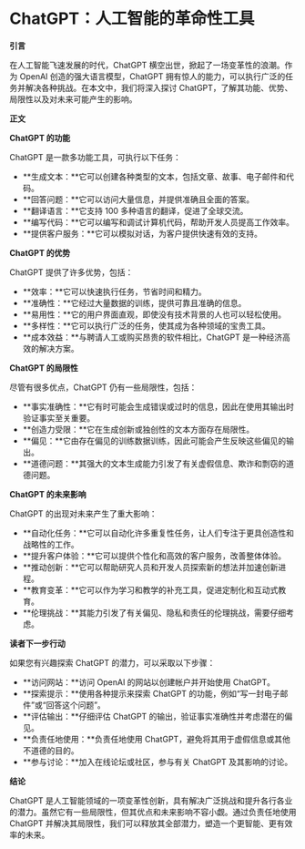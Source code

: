# ChatGPT：人工智能的革命性工具

**引言**

在人工智能飞速发展的时代，ChatGPT 横空出世，掀起了一场变革性的浪潮。作为 OpenAI 创造的强大语言模型，ChatGPT 拥有惊人的能力，可以执行广泛的任务并解决各种挑战。在本文中，我们将深入探讨 ChatGPT，了解其功能、优势、局限性以及对未来可能产生的影响。

**正文**

**ChatGPT 的功能**

ChatGPT 是一款多功能工具，可执行以下任务：

* **生成文本：**它可以创建各种类型的文本，包括文章、故事、电子邮件和代码。
* **回答问题：**它可以访问大量信息，并提供准确且全面的答案。
* **翻译语言：**它支持 100 多种语言的翻译，促进了全球交流。
* **编写代码：**它可以编写和调试计算机代码，帮助开发人员提高工作效率。
* **提供客户服务：**它可以模拟对话，为客户提供快速有效的支持。

**ChatGPT 的优势**

ChatGPT 提供了许多优势，包括：

* **效率：**它可以快速执行任务，节省时间和精力。
* **准确性：**它经过大量数据的训练，提供可靠且准确的信息。
* **易用性：**它的用户界面直观，即使没有技术背景的人也可以轻松使用。
* **多样性：**它可以执行广泛的任务，使其成为各种领域的宝贵工具。
* **成本效益：**与聘请人工或购买昂贵的软件相比，ChatGPT 是一种经济高效的解决方案。

**ChatGPT 的局限性**

尽管有很多优点，ChatGPT 仍有一些局限性，包括：

* **事实准确性：**它有时可能会生成错误或过时的信息，因此在使用其输出时验证事实至关重要。
* **创造力受限：**它在生成创新或独创性的文本方面存在局限性。
* **偏见：**它由存在偏见的训练数据训练，因此可能会产生反映这些偏见的输出。
* **道德问题：**其强大的文本生成能力引发了有关虚假信息、欺诈和剽窃的道德问题。

**ChatGPT 的未来影响**

ChatGPT 的出现对未来产生了重大影响：

* **自动化任务：**它可以自动化许多重复性任务，让人们专注于更具创造性和战略性的工作。
* **提升客户体验：**它可以提供个性化和高效的客户服务，改善整体体验。
* **推动创新：**它可以帮助研究人员和开发人员探索新的想法并加速创新进程。
* **教育变革：**它可以作为学习和教学的补充工具，促进定制化和互动式教育。
* **伦理挑战：**其能力引发了有关偏见、隐私和责任的伦理挑战，需要仔细考虑。

**读者下一步行动**

如果您有兴趣探索 ChatGPT 的潜力，可以采取以下步骤：

* **访问网站：**访问 OpenAI 的网站以创建帐户并开始使用 ChatGPT。
* **探索提示：**使用各种提示来探索 ChatGPT 的功能，例如“写一封电子邮件”或“回答这个问题”。
* **评估输出：**仔细评估 ChatGPT 的输出，验证事实准确性并考虑潜在的偏见。
* **负责任地使用：**负责任地使用 ChatGPT，避免将其用于虚假信息或其他不道德的目的。
* **参与讨论：**加入在线论坛或社区，参与有关 ChatGPT 及其影响的讨论。

**结论**

ChatGPT 是人工智能领域的一项变革性创新，具有解决广泛挑战和提升各行各业的潜力。虽然它有一些局限性，但其优点和未来影响不容小觑。通过负责任地使用 ChatGPT 并解决其局限性，我们可以释放其全部潜力，塑造一个更智能、更有效率的未来。

